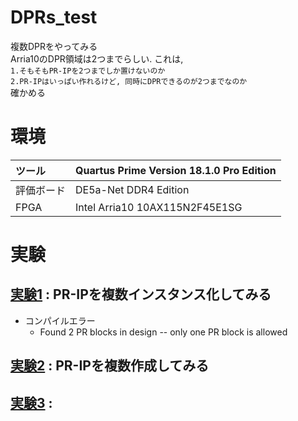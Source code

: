 # DPRs_test
複数DPRをやってみる<br>
Arria10のDPR領域は2つまでらしい. これは, <br>
`1.そもそもPR-IPを2つまでしか置けないのか`<br>
`2.PR-IPはいっぱい作れるけど, 同時にDPRできるのが2つまでなのか`<br>
確かめる


# 環境
|ツール    |Quartus Prime Version 18.1.0 Pro Edition|
|:---------|:---------------------------------------|
|評価ボード|DE5a-Net DDR4 Edition                   |
|FPGA      |Intel Arria10 10AX115N2F45E1SG          |


# 実験

## [実験1](./ex1) : PR-IPを複数インスタンス化してみる
- コンパイルエラー
  - Found 2 PR blocks in design -- only one PR block is allowed

## [実験2](./ex2) : PR-IPを複数作成してみる

## [実験3](./ex3) : 



